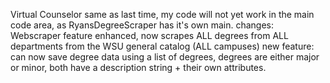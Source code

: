 Virtual Counselor
same as last time, my code will not yet work in the main code area, as RyansDegreeScraper has it's own main. 
changes:
Webscraper feature enhanced, now scrapes ALL degrees from ALL departments from the WSU general catalog (ALL campuses)
new feature: can now save degree data using a list of degrees, degrees are either major or minor, both have a description string + their own attributes. 
